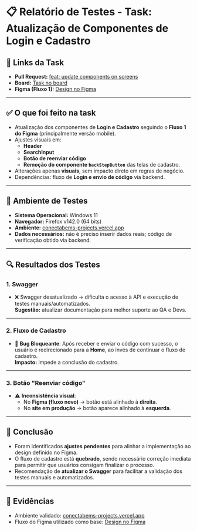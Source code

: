 # 📋 Relatório de Testes - Task: Atualização de Componentes de Login e Cadastro

## 🔗 Links da Task
- **Pull Request:** [feat: update components on screens](https://github.com/developmentHC/conectaBemFront/pull/28)  
- **Board:** [Task no board](https://github.com/users/developmentHC/projects/4/views/1?pane=issue&itemId=125411172&issue=developmentHC%7CconectaBemFront%7C30)  
- **Figma (Fluxo 1):** [Design no Figma](https://www.figma.com/design/NtXWClFNNGscXzSd38vwmX/Squad-Design_ConectaBem_v.28.07.25?node-id=8462-94204&p=f&t=lpmGFUyCWGYI4NQC-0)  

---

## ✅ O que foi feito na task
- Atualização dos componentes de **Login e Cadastro** seguindo o **Fluxo 1 do Figma** (principalmente versão mobile).
- Ajustes visuais em:
  - **Header**
  - **SearchInput**
  - **Botão de reenviar código**
  - **Remoção do componente `backStepButton`** das telas de cadastro.
- Alterações apenas **visuais**, sem impacto direto em regras de negócio.
- Dependências: fluxo de **Login e envio de código** via backend.

---

## 🧪 Ambiente de Testes
- **Sistema Operacional:** Windows 11  
- **Navegador:** Firefox v142.0 (64 bits)  
- **Ambiente:** [conectabems-projects.vercel.app](https://conectabems-projects.vercel.app)  
- **Dados necessários:** não é preciso inserir dados reais; código de verificação obtido via backend.  

---

## 🔍 Resultados dos Testes

### 1. **Swagger**
- ❌ Swagger desatualizado → dificulta o acesso à API e execução de testes manuais/automatizados.  
  **Sugestão:** atualizar documentação para melhor suporte ao QA e Devs.

---

### 2. **Fluxo de Cadastro**
- 🚨 **Bug Bloqueante**: Após receber e enviar o código com sucesso, o usuário é redirecionado para a **Home**, ao invés de continuar o fluxo de cadastro.  
  **Impacto:** impede a conclusão do cadastro.  

---

### 3. **Botão "Reenviar código"**
- ⚠️ **Inconsistência visual**:
  - No **Figma (fluxo novo)** → botão está alinhado à **direita**.  
  - No **site em produção** → botão aparece alinhado à **esquerda**.  

---

## 📌 Conclusão
- Foram identificados **ajustes pendentes** para alinhar a implementação ao design definido no Figma.  
- O fluxo de cadastro está **quebrado**, sendo necessário correção imediata para permitir que usuários consigam finalizar o processo.  
- Recomendação de **atualizar o Swagger** para facilitar a validação dos testes manuais e automatizados.  

---

## 📎 Evidências
- Ambiente validado: [conectabems-projects.vercel.app]([https://conectabems-projects.vercel.app](https://conecta-bem-front-git-feat-update-c-62582b-conectabems-projects.vercel.app))  
- Fluxo do Figma utilizado como base: [Design no Figma](https://www.figma.com/design/NtXWClFNNGscXzSd38vwmX/Squad-Design_ConectaBem_v.28.07.25?node-id=8462-94204&p=f&t=lpmGFUyCWGYI4NQC-0)  

